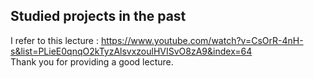 ## Studied projects in the past
I refer to this lecture : https://www.youtube.com/watch?v=CsOrR-4nH-s&list=PLieE0qnqO2kTyzAlsvxzoulHVISvO8zA9&index=64  
Thank you for providing a good lecture.